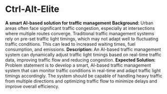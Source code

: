 # Ctrl-Alt-Elite
**A smart AI-based solution for traffic management**
**Background:** Urban areas often face significant traffic congestion, especially at intersections where multiple routes converge. Traditional traffic management systems rely on pre-set traffic light timings, which may not adapt well to fluctuating traffic conditions. This can lead to increased waiting times, fuel consumption, and emissions. 
**Description:** An AI-based traffic management system can dynamically adjust traffic light timings based on real-time traffic data, improving traffic flow and reducing congestion. 
**Expected Solution:** Problem statement is to develop a smart, AI-based traffic management system that can monitor traffic conditions in real-time and adapt traffic light timings accordingly. The system should be capable of handling heavy traffic from multiple directions and optimizing traffic flow to minimize delays and improve overall efficiency.
